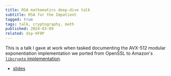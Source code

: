 ```yaml
---
title: RSA mathematics deep-dive talk
subtitle: RSA for the Impatient
tagged: true
tags: talk, cryptography, math
published: 2024-03-09
related: dsp-9F0P
---
```


This is a talk I gave at work when tasked documenting the AVX-512
modular exponentiation implementation we ported from OpenSSL to
Amazon's [`libcrypto` implementation](https://github.com/aws/aws-lc).

- [slides](/trex/rsa/deck.html)
